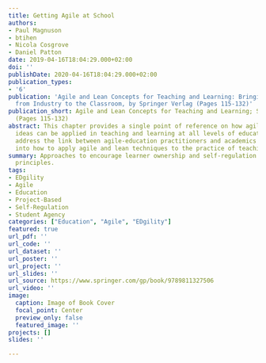 ```yaml
---
title: Getting Agile at School
authors:
- Paul Magnuson
- btihen
- Nicola Cosgrove
- Daniel Patton
date: 2019-04-16T18:04:29.000+02:00
doi: ''
publishDate: 2020-04-16T18:04:29.000+02:00
publication_types:
- '6'
publication: 'Agile and Lean Concepts for Teaching and Learning: Bringing Methodologies
  from Industry to the Classroom, by Springer Verlag (Pages 115-132)'
publication_short: Agile and Lean Concepts for Teaching and Learning; Springer Verlag
  (Pages 115-132)
abstract: This chapter provides a single point of reference on how agile and lean
  ideas can be applied in teaching and learning at all levels of education. The authors
  address the link between agile-education practitioners and academics and offer insights
  into how to apply agile and lean techniques to the practice of teaching.
summary: Approaches to encourage learner ownership and self-regulation using Agile
  principles.
tags:
- EDgility
- Agile
- Education
- Project-Based
- Self-Regulation
- Student Agency
categories: ["Education", "Agile", "EDgility"]
featured: true
url_pdf: ''
url_code: ''
url_dataset: ''
url_poster: ''
url_project: ''
url_slides: ''
url_source: https://www.springer.com/gp/book/9789811327506
url_video: ''
image:
  caption: Image of Book Cover
  focal_point: Center
  preview_only: false
  featured_image: ''
projects: []
slides: ''

---
```


